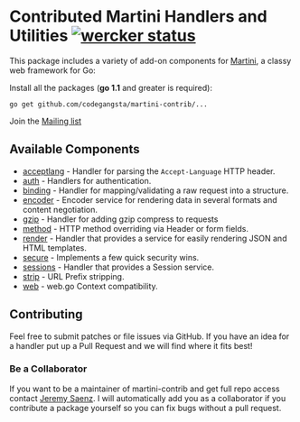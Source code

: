 # Contributed Martini Handlers and Utilities [![wercker status](https://app.wercker.com/status/6e73d91b3a2bdb85a74cd61d380248d7 "wercker status")](https://app.wercker.com/project/bykey/6e73d91b3a2bdb85a74cd61d380248d7)

This package includes a variety of add-on components for [Martini][], a classy web framework for Go:

Install all the packages (**go 1.1** and greater is required):
~~~
go get github.com/codegangsta/martini-contrib/...
~~~

Join the [Mailing list](https://groups.google.com/forum/#!forum/martini-go)

## Available Components
* [acceptlang](https://github.com/codegangsta/martini-contrib/tree/master/acceptlang) - Handler for parsing the `Accept-Language` HTTP header.
* [auth](https://github.com/codegangsta/martini-contrib/tree/master/auth) - Handlers for authentication.
* [binding](https://github.com/codegangsta/martini-contrib/tree/master/binding) - Handler for mapping/validating a raw request into a structure.
* [encoder](https://github.com/codegangsta/martini-contrib/tree/master/encoder) - Encoder service for rendering data in several formats and content negotiation.
* [gzip](https://github.com/codegangsta/martini-contrib/tree/master/gzip) - Handler for adding gzip compress to requests
* [method](https://github.com/codegangsta/martini-contrib/tree/master/method) - HTTP method overriding via Header or form fields.
* [render](https://github.com/codegangsta/martini-contrib/tree/master/render) - Handler that provides a service for easily rendering JSON and HTML templates.
* [secure](https://github.com/codegangsta/martini-contrib/tree/master/secure) - Implements a few quick security wins.
* [sessions](https://github.com/codegangsta/martini-contrib/tree/master/sessions) - Handler that provides a Session service.
* [strip](https://github.com/codegangsta/martini-contrib/tree/master/strip) - URL Prefix stripping.
* [web](https://github.com/codegangsta/martini-contrib/tree/master/web) - web.go Context compatibility.

## Contributing
Feel free to submit patches or file issues via GitHub. If you have an idea for a handler put up a Pull Request and we will find where it fits best!

### Be a Collaborator
If you want to be a maintainer of martini-contrib and get full repo access contact [Jeremy Saenz](http://github.com/codegangsta). I will automatically add you as a collaborator if you contribute a package yourself so you can fix bugs without a pull request.

[Martini]: http://martini.codegangsta.io/
